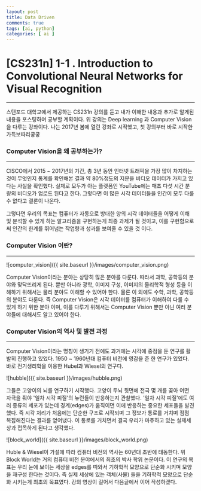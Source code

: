 ```yaml
---
layout: post
title: Data Driven
comments: true
tags: [ai, python]
categories: [ ai ]
---
```


# [CS231n] 1-1 . Introduction to Convolutional Neural Networks for Visual Recognition

---



스탠포드 대학교에서 제공하는 CS231n 강의를 듣고 내가 이해한 내용과 추가로 알게된 내용을 포스팅하며 공부할 계획이다. 위 강의는 Deep learning 과 Computer Vision을 다루는 강좌이다. 나는 2017년 봄에 열린 강좌로 시작했고, 첫 강의부터 바로 시작한가득보따리쿵쿵



### Computer Vision을 왜 공부하는가?

---

CISCO에서 2015 ~ 2017년의 기간, 총 3년 동안 인터넷 트래픽을 가장 많이 차지하는 것이 무엇인지 통계를 확인해본 결과 약 80%정도의 지분을 비디오 데이터가 가지고 있다는 사실을 확인했다. 실제로 모두가 아는 플랫폼인 YouTube에는 매초 다섯 시간 분량의 비디오가 업로드 된다고 한다. 그렇다면 이 많은 시각 데이터들을 인간이 모두 다룰 수 없다고 결론이 나온다.

그렇다면 우리의 목표는 컴퓨터가 자동으로 방대한 양의 시각 데이터들을 어떻게 이해 및 분석할 수 있게 하는 알고리즘을 구현하는게 최종 과제가 될 것이고, 이를 구현함으로써 인간의 한계를 뛰어넘는 작업량과 성과를 보여줄 수 있을 것 이다.



### Computer Vision 이란?

---

![computer_vision]({{ site.baseurl }}/images/computer_vision.png)

Computer Vision이라는 분야는 상당히 많은 분야를 다룬다. 따라서 과학, 공학등의 분야와 맞닥뜨리게 된다. 뿐만 아니라 광학, 이미지 구성, 이미지의 물리학적 형성 등을 이해하기 위해서는 물리 분야도 이해할 수 있어야 한다. 물론 이 외에도 수학, 과학, 공학등의 분야도 다룬다. 즉 Computer Vision은 시각 데이터를 컴퓨터가 이해하여 다룰 수 있게 하기 위한 분야 이며, 이를 다루기 위해서는 Computer Vision 뿐만 아닌 여러 분야들에 대해서도 알고 있어야 한다.



### Computer Vision의 역사 및 발전 과정

---

Computer Vision이라는 명칭이 생기기 전에도 과거에는 시각에 중점을 둔 연구를 활발히 진행하고 있었다. 1950 ~ 1960년대 컴퓨터 비전에 영감을 준 한 연구가 있었다. 바로 전기생리학을 이용한 Hubel과 Wiesel의 연구다.

![hubble]({{ site.baseurl }}/images/hubble.png)



그들은 고양이의 뇌를 연구하기 시작했다.  고양이 두뇌 뒷면에 전극 몇 개를 꽂아 어떤 자극을 줘야 '일차 시각 피질'의 뉴런들이 반응하는지 관찰했다.  '일차 시각 피질'에도 여러 종류의 세포가 있는데 경계(edges)가 움직이면 이에 반응하는 중요한 세포들을 발견했다. 즉 시각 처리가 처음에는 단순한 구조로 시작되며 그 정보가 통로를 거치며 점점 복잡해진다는 결과를 얻어냈다. 이 통로를 거치면서 결국 우리가 마주하고 있는 실제세상과 접목하게 된다고 생각했다.



![block_world]({{ site.baseurl }}/images/block_world.png)



Huble & Wiesel이 가설에 따라 컴퓨터 비전의 역사는 60년대 초반에 태동한다. 위 Block World는 거의 컴퓨터 비전 분야에서의 최초의 박사 학위 논문이다. 이 연구의 목표는 우리 눈에 보이는 세상을 edges를 따와서 기하학적 모양으로 단순화 시키며 모양을 재구성 한다는 것이다. 즉 실제 세상에 있는 객체(사물) 들을 기하학적 모양으로 단순화 시키는게 최초의 목표였다. 강의 영상이 길어서 다음글에서 이어 작성하겠다.
